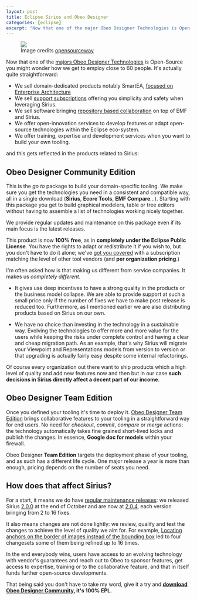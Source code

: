 ```yaml
---
layout: post
title: Eclipse Sirius and Obeo Designer
categories: [eclipse]
excerpt: "Now that one of the major Obeo Designer Technologies is Open-Source you might wonder how we get to employ close to 60 people. [..]"
---
```


<figure>
    <img src="/images/open.png">
   <figcaption> Image credits <a href="https://www.flickr.com/photos/opensourceway/">opensourceway</a></figcaption>
</figure>

Now that one of the [majors Obeo Designer Technologies](https://www.eclipse.dev/sirius/) is Open-Source you might wonder how we get to employ close to 60 people. It's actually quite straightforward:

* We sell domain-dedicated products notably SmartEA, [focused on Enterprise Architecture](https://www.obeosmartea.com/)
* We sell [support subscriptions](https://www.obeodesigner.com/support) offering you simplicity and safety when leveraging Sirius.
* We sell software bringing [repository based collaboration](https://www.obeodesigner.com/collaborative-features) on top of EMF and Sirius.
* We offer open-innovation services to develop features or adapt open-source technologies within the Eclipse eco-system.
* We offer training, expertise and development services when you want to build your own tooling.

and this gets reflected in the products related to Sirius:

## Obeo Designer Community Edition

This is the *go to* package to build your domain-specific tooling. We make sure you get the technologies you need in a consistent and compatible way, all in a single download (**Sirius**, **Ecore Tools**, **EMF Compare**...).
Starting with this package you get to build graphical modelers, table or tree editors without having to assemble a list of technologies working nicely together.

We provide regular updates and maintenance on this package even if its main focus is the latest releases.

This product is now **100% free**, as in **completely under the Eclipse Public License**. You have the rights to adapt or redistribute it if you wish to, but you don't have to 
do it alone; we've [got you covered](https://www.obeodesigner.com/buy) with a subscription matching the level of other tool vendors (and **per organization pricing**.)

I'm often asked how is that making us different from service companies. It makes us *completely different*. 

* It gives use deep incentives to have a strong quality in the products or the business model collapse. We are able to provide support at such a small price only if the number of fixes we have to make post release is reduced too. Furthermore, as I mentioned earlier we are also distributing products based on Sirius on our own.

* We have no choice than investing in the technology in a sustainable way. Evolving the technologies to offer more and more value for the users while keeping the risks under complete control and having a clear and cheap migration path.
As an example, that's why Sirius will migrate your Viewpoint and Representations models from version to version or that upgrading is actually fairly easy despite some internal refactorings.


Of course every organization out there want to ship products which a high level of quality and add new features now and then but in our case **such decisions in Sirius directly affect a decent part of our income**.

## Obeo Designer Team Edition

Once you defined your tooling it's time to deploy it. [Obeo Designer Team Edition](https://www.obeodesigner.com/collaborative-features) brings collaborative features to your tooling in a straightforward way for end users. 
No need for *checkout*, *commit*, *compare* or *merge* actions: the technology automatically takes fine grained short-lived locks and publish the changes. In essence, **Google doc for models** within your firewall.

Obeo Designer **Team Edition** targets the deployment phase of your tooling, and as such has a different life cycle. One major release a year is more than enough, pricing depends on the number of seats you need.

## How does that affect Sirius?

For a start, it means we do have [regular maintenance releases](https://projects.eclipse.org/projects/modeling.sirius/governance): we released Sirius [2.0.0](https://projects.eclipse.org/projects/modeling.sirius/releases/2.0.0) 
at the end of October and are now at [2.0.4](https://projects.eclipse.org/projects/modeling.sirius/releases/2.0.4/bugs), each version bringing from 2 to 16 fixes.

It also means changes are not done lightly: we review, qualify and test the changes to achieve the level of quality we aim for.
For example, [Locating anchors on the border of images instead of the bounding box](https://bugs.eclipse.org/bugs/show_bug.cgi?id=452294) led to four changesets some of them being refined up to 16 times.

In the end everybody wins, users have access to an evolving technology with vendor's guarantees and reach out to Obeo to sponsor features, get access to expertise, training or to the collaborative feature, and that in itself funds further open-source developments.

That being said you don't have to take my word, give it a try and **[download Obeo Designer Community](https://www.obeodesigner.com/download), it's 100% EPL.**
